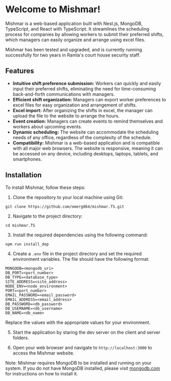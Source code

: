 # Welcome to Mishmar!

Mishmar is a web-based application built with Nest.js, MongoDB, TypeScript, and React with TypeScript. It streamlines the scheduling process for companies by allowing workers to submit their preferred shifts, which managers can easily organize and arrange using excel files.

Mishmar has been tested and upgraded, and is currently running successfully for two years in Ramla's court house security staff.

## Features

-   **Intuitive shift preference submission:** Workers can quickly and easily input their preferred shifts, eliminating the need for time-consuming back-and-forth communications with managers.
-   **Efficient shift organization:** Managers can export worker preferences to excel files for easy organization and arrangement of shifts.
-   **Excel import:** After organizing the shifts in excel, the manager can upload the file to the website to arrange the hours.
-   **Event creation:** Managers can create events to remind themselves and workers about upcoming events.
-   **Dynamic scheduling:** The website can accommodate the scheduling needs of any office, regardless of the complexity of the schedule.
-   **Compatibility:** Mishmar is a web-based application and is compatible with all major web browsers. The website is responsive, meaning it can be accessed on any device, including desktops, laptops, tablets, and smartphones.

## Installation

To install Mishmar, follow these steps:

1. Clone the repository to your local machine using Git:

```
git clone https://github.com/omerg864/mishmar.TS.git
```

2. Navigate to the project directory:

```
cd mishmar.TS
```

3. Install the required dependencies using the following command:

```
npm run install_dep
```

4. Create a `.env` file in the project directory and set the required environment variables. The file should have the following format:

```
MONGODB=<mongodb_uri>
DB_PORT=<port_number>
DB_TYPE=<database_type>
SITE_ADDRESS=<site_address>
NODE_ENV=<node_environment>
PORT=<port_number>
EMAIL_PASSWORD=<email_password>
EMAIL_ADDRESS=<email_address>
DB_PASSWORD=<db_password>
DB_USERNAME=<db_username>
DB_NAME=<db_name>
```

Replace the values with the appropriate values for your environment.

5. Start the application by staring the dev server on the client and server folders.

6. Open your web browser and navigate to `http://localhost:3000` to access the Mishmar website.

Note: Mishmar requires MongoDB to be installed and running on your system. If you do not have MongoDB installed, please visit [mongodb.com](https://www.mongodb.com/) for instructions on how to install it.
